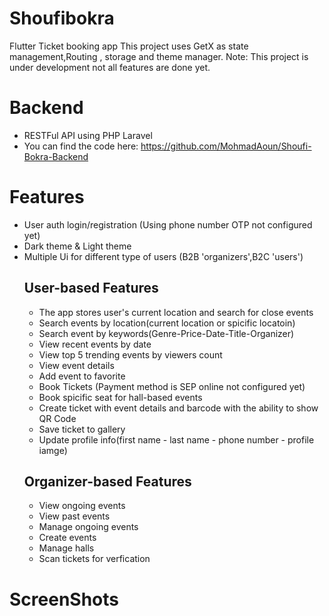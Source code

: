 # Shoufibokra
Flutter Ticket booking app
This project uses GetX as state management,Routing , storage and theme manager. 
Note: This project is under development not all features are done yet.
# Backend
- RESTFul API using PHP Laravel
- You can find the code here: https://github.com/MohmadAoun/Shoufi-Bokra-Backend
# Features
- User auth login/registration (Using phone number OTP not configured yet)
- Dark theme & Light theme
- Multiple Ui for different type of users (B2B 'organizers',B2C 'users')
  ## User-based Features
  - The app stores user's current location and search for close events
  - Search events by location(current location or spicific locatoin)
  - Search event by keywords(Genre-Price-Date-Title-Organizer) 
  - View recent events by date
  - View top 5 trending events by viewers count
  - View event details
  - Add event to favorite
  - Book Tickets (Payment method is SEP online not configured yet)
  - Book spicific seat for hall-based events
  - Create ticket with event details and barcode with the ability to show QR Code
  - Save ticket to gallery
  - Update profile info(first name - last name - phone number - profile iamge)
  ## Organizer-based Features
  - View ongoing events
  - View past events
  - Manage ongoing events
  - Create events
  - Manage halls
  - Scan tickets for verfication
# ScreenShots

